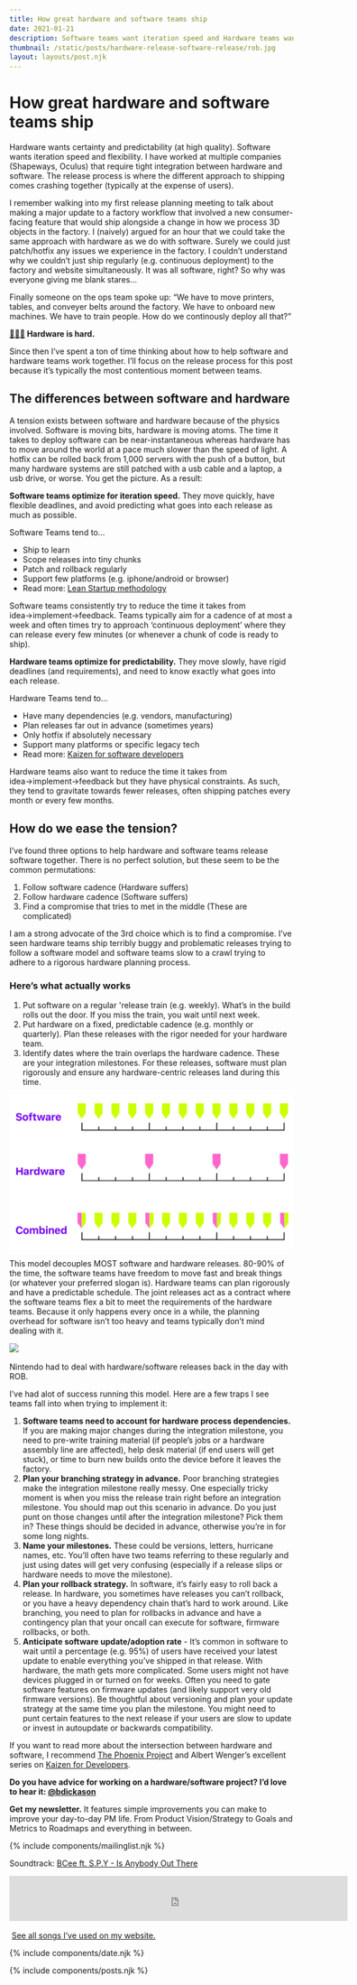 ```yaml
---
title: How great hardware and software teams ship
date: 2021-01-21
description: Software teams want iteration speed and Hardware teams want predictability.
thumbnail: /static/posts/hardware-release-software-release/rob.jpg
layout: layouts/post.njk
---
```


# How great hardware and software teams ship

Hardware wants certainty and predictability (at high quality). Software wants iteration speed and flexibility. I have worked at multiple companies (Shapeways, Oculus) that require tight integration between hardware and software. The release process is where the different approach to shipping comes crashing together (typically at the expense of users). 

I remember walking into my first release planning meeting to talk about making a major update to a factory workflow that involved a new consumer-facing feature that would ship alongside a change in how we process 3D objects in the factory.  I (naively) argued for an hour that we could take the same approach with hardware as we do with software. Surely we could just patch/hotfix any issues we experience in the factory.  I couldn’t understand why we couldn’t just ship regularly (e.g. continuous deployment) to the factory and website simultaneously. It was all software, right? So why was everyone giving me blank stares...

Finally someone on the ops team spoke up: “We have to move printers, tables, and conveyer belts around the factory. We have to onboard new machines. We have to train people. How do we continously deploy all that?”

**[🤦🏼‍♂️](https://emojipedia.org/man-facepalming-medium-light-skin-tone/) Hardware is hard.**

Since then I’ve spent a ton of time thinking about how to help software and hardware teams work together. I’ll focus on the release process for this post because it’s typically the most contentious moment between teams.

## The differences between software and hardware

A tension exists between software and hardware because of the physics involved. Software is moving bits, hardware is moving atoms. The time it takes to deploy software can be near-instantaneous whereas hardware has to move around the world at a pace much slower than the speed of light. A hotfix can be rolled back from 1,000 servers with the push of a button, but many hardware systems are still patched with a usb cable and a laptop, a usb drive, or worse. You get the picture. As a result:

**Software teams optimize for iteration speed.** They move quickly, have flexible deadlines, and avoid predicting what goes into each release as much as possible.

Software Teams tend to...

* Ship to learn
* Scope releases into tiny chunks
* Patch and rollback regularly
* Support few platforms (e.g. iphone/android or browser)
* Read more: [Lean Startup methodology](http://theleanstartup.com/principles)

Software teams consistently try to reduce the time it takes from idea→implement→feedback. Teams typically aim for a cadence of at most a week and often times try to approach ‘continuous deployment’ where they can release every few minutes (or whenever a chunk of code is ready to ship).


**Hardware teams optimize for predictability.** They move slowly, have rigid deadlines (and requirements), and need to know exactly what goes into each release.

Hardware Teams tend to...

* Have many dependencies (e.g. vendors, manufacturing)
* Plan releases far out in advance (sometimes years)
* Only hotfix if absolutely necessary
* Support many platforms or specific legacy tech
* Read more: [Kaizen for software developers](https://continuations.com/tagged/Kaizen)

Hardware teams also want to reduce the time it takes from idea→implement→feedback but they have physical constraints. As such, they tend to gravitate towards fewer releases, often shipping patches every month or every few months.


## How do we ease the tension?

I’ve found three options to help hardware and software teams release software together.  There is no perfect solution, but these seem to be the common permutations:

1. Follow software cadence (Hardware suffers)
2. Follow hardware cadence (Software suffers)
3. Find a compromise that tries to met in the middle (These are complicated)

I am a strong advocate of the 3rd choice which is to find a compromise. I’ve seen hardware teams ship terribly buggy and problematic releases trying to follow a software model and software teams slow to a crawl trying to adhere to a rigorous hardware planning process.

### Here’s what actually works

1. Put software on a regular 'release train (e.g. weekly). What’s in the build rolls out the door. If you miss the train, you wait until next week.
2. Put hardware on a fixed, predictable cadence (e.g. monthly or quarterly). Plan these releases with the rigor needed for your hardware team.
3. Identify dates where the train overlaps the hardware cadence. These are your integration milestones. For these releases, software must plan rigorously and ensure any hardware-centric releases land during this time. 


<img src="/static/posts/hardware-release-software-release/hardware-software-release-cycle.png">

This model decouples MOST software and hardware releases. 80-90% of the time, the software teams have freedom to move fast and break things (or whatever your preferred slogan is). Hardware teams can plan rigorously and have a predictable schedule. The joint releases act as a contract where the software teams flex a bit to meet the requirements of the hardware teams. Because it only happens every once in a while, the planning overhead for software isn’t too heavy and teams typically don’t mind dealing with it.

<img src="{{ thumbnail }}" />
<p class="caption">Nintendo had to deal with hardware/software releases back in the day with ROB.</p>

I’ve had alot of success running this model. Here are a few traps I see teams fall into when trying to implement it:

1. **Software teams need to account for hardware process dependencies.** If you are making major changes during the integration milestone, you need to pre-write training material (if people’s jobs or a hardware assembly line are affected), help desk material (if end users will get stuck), or time to burn new builds onto the device before it leaves the factory.
2. **Plan your branching strategy in advance.** Poor branching strategies make the integration milestone really messy. One especially tricky moment is when you miss the release train right before an integration milestone. You should map out this scenario in advance. Do you just punt on those changes until after the integration milestone? Pick them in? These things should be decided in advance, otherwise you’re in for some long nights.
3. **Name your milestones.** These could be versions, letters, hurricane names, etc. You’ll often have two teams referring to these regularly and just using dates will get very confusing (especially if a release slips or hardware needs to move the milestone).
4. **Plan your rollback strategy.** In software, it’s fairly easy to roll back a release. In hardware, you sometimes have releases you can’t rollback, or you have a heavy dependency chain that’s hard to work around. Like branching, you need to plan for rollbacks in advance and have a contingency plan that your oncall can execute for software, firmware rollbacks, or both.
5. **Anticipate software update/adoption rate** - It’s common in software to wait until a percentage (e.g. 95%) of users have received your latest update to enable everything you’ve shipped in that release. With hardware, the math gets more complicated. Some users might not have devices plugged in or turned on for weeks. Often you need to gate software features on firmware updates (and likely support very old firmware versions). Be thoughtful about versioning and plan your update strategy at the same time you plan the milestone. You might need to punt certain features to the next release if your users are slow to update or invest in autoupdate or backwards compatibility.

If you want to read more about the intersection between hardware and software, I recommend [The Phoenix Project](https://www.amazon.com/gp/product/1942788290/ref=as_li_tl?ie=UTF8&camp=1789&creative=9325&creativeASIN=1942788290&linkCode=as2&tag=bdickason-20&linkId=c99348f5335fd70e9cfc029582767d75) and Albert Wenger’s excellent series on [Kaizen for Developers](https://continuations.com/tagged/Kaizen). 

**Do you have advice for working on a hardware/software project? I’d love to hear it: [@bdickason](http://twitter.com/bdickason)**

<strong>Get my newsletter.</strong>  It features simple improvements you can make to improve your day-to-day PM life. From Product Vision/Strategy to Goals and Metrics to Roadmaps and everything in between.


{% include components/mailinglist.njk %}

Soundtrack: [BCee ft. S.P.Y - Is Anybody Out There](https://www.youtube.com/watch?v=bYZkjb0TS7c)
<iframe src="https://open.spotify.com/embed/track/05nZTWLZUnWTTaPUAOd9n6" width="600" height="80" frameborder="0" allowtransparency="true" allow="encrypted-media"></iframe>

<img id="spotify"> [See all songs I’ve used on my website.](https://open.spotify.com/playlist/1sjamnHIeKEKqkYVwFtXo9?si=NAShg2i5TzetT69GKQ9Irw)

{% include components/date.njk %}

{% include components/posts.njk %}